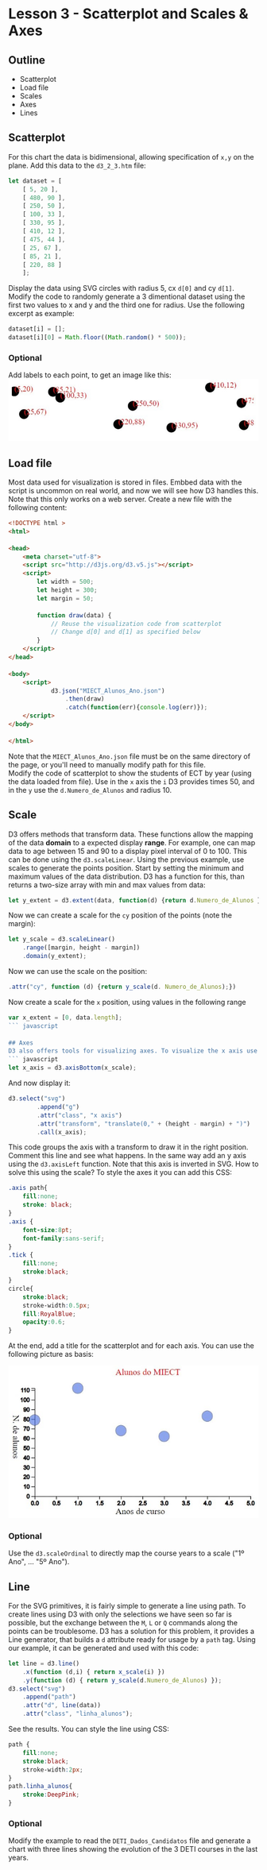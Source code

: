 
# Lesson 3 - Scatterplot and Scales & Axes

## Outline
* Scatterplot
* Load file
* Scales
* Axes
* Lines

## Scatterplot
For this chart the data is bidimensional, allowing specification of `x,y` on the plane. Add this data to the `d3_2_3.htm` file:
``` javascript
let dataset = [
    [ 5, 20 ],
    [ 480, 90 ],
    [ 250, 50 ],
    [ 100, 33 ],
    [ 330, 95 ],
    [ 410, 12 ],
    [ 475, 44 ],
    [ 25, 67 ],
    [ 85, 21 ],
    [ 220, 88 ]
    ];
```
Display the data using SVG circles with radius 5, cx `d[0]` and cy `d[1]`. Modify the code to randomly generate a 3 dimentional dataset using the first two values to x and y and the third one for radius. Use the following excerpt as example:
``` javascript
dataset[i] = [];
dataset[i][0] = Math.floor((Math.random() * 500));
```

### Optional
Add labels to each point, to get an image like this:
![Points and labels](./points_labels.jpg)

## Load file
Most data used for visualization is stored in files. Embbed data with the script is uncommon on real world, and now we will see how D3 handles this. Note that this only works on a web server. Create a new file with the following content:
``` html
<!DOCTYPE html >
<html>

<head>
    <meta charset="utf-8">
    <script src="http://d3js.org/d3.v5.js"></script>
    <script>
        let width = 500;
        let height = 300;
        let margin = 50;
        
        function draw(data) {
            // Reuse the visualization code from scatterplot
            // Change d[0] and d[1] as specified below
        }
    </script>
</head>

<body>
    <script>
            d3.json("MIECT_Alunos_Ano.json")
                .then(draw)
                .catch(function(err){console.log(err)});
    </script>
</body>

</html>
```
Note that the `MIECT_Alunos_Ano.json` file must be on the same directory of the page, or you'll need to manually modify path for this file.   
Modify the code of scatterplot to show the students of ECT by year (using the data loaded from file). Use in the `x` axis the `i` D3 provides times 50, and in the `y` use the `d.Numero_de_Alunos` and radius 10.

## Scale
D3 offers methods that transform data. These functions allow the mapping of the data __domain__ to a expected display __range__. For example, one can map data to age between 15 and 90 to a display pixel interval of 0 to 100. This can be done using the `d3.scaleLinear`.
Using the previous example, use scales to generate the points position. Start by setting the minimum and 
maximum values of the data distribution. D3 has a function for this, than returns a two-size array with min and max values from data:
``` javascript
let y_extent = d3.extent(data, function(d) {return d.Numero_de_Alunos });
```

Now we can create a scale for the `cy` position of the points (note the margin):
``` javascript
let y_scale = d3.scaleLinear()
    .range([margin, height - margin])
    .domain(y_extent);
```
Now we can use the scale on the position:
``` javascript
.attr("cy", function (d) {return y_scale(d. Numero_de_Alunos);})
```
Now create a scale for the `x` position, using values in the following range
``` javascript
var x_extent = [0, data.length];
``` javascript

## Axes
D3 also offers tools for visualizing axes. To visualize the x axis use the following code, that creates an axis with lines and labels  using a pre-defined scale:
``` javascript
let x_axis = d3.axisBottom(x_scale);
```
And now display it:
``` javascript
d3.select("svg")
        .append("g")
        .attr("class", "x axis")
        .attr("transform", "translate(0," + (height - margin) + ")")
        .call(x_axis);
```
This code groups the axis with a transform to draw it in the right position. Comment this line and see what happens. In the same way add an y axis using the `d3.axisLeft` function. Note that this axis is inverted in SVG. How to solve this using the scale?
To style the axes it you can add this CSS:
``` css
.axis path{
    fill:none;
    stroke: black;
}
.axis {
    font-size:8pt;
    font-family:sans-serif;
}
.tick {
    fill:none;
    stroke:black;
}
circle{
    stroke:black;
    stroke-width:0.5px;
    fill:RoyalBlue;
    opacity:0.6;
}
```
At the end, add a title for the scatterplot and for each axis. You can use the following picture as basis:

![Complete Scatterplot](./complete_scatterplot.jpg)

### Optional
Use the `d3.scaleOrdinal` to directly map the course years to a scale ("1º Ano", ... "5º Ano").

## Line
For the SVG primitives, it is fairly simple to generate a line using path. To create lines using D3 with only the selections we have seen so far is possible, but the exchange between the `M`, `L` or `Q` commands along the points can be troublesome. D3 has a solution for this problem, it provides a Line generator, that builds a `d` attribute ready for usage by a `path` tag. Using our example, it can be generated and used with this code:
``` javascript
let line = d3.line()
    .x(function (d,i) { return x_scale(i) })
    .y(function (d) { return y_scale(d.Numero_de_Alunos) });
d3.select("svg")
    .append("path")
    .attr("d", line(data))
    .attr("class", "linha_alunos");
```
See the results. You can style the line using CSS:
``` css
path {
    fill:none;
    stroke:black;
    stroke-width:2px;
}  
path.linha_alunos{
    stroke:DeepPink;
}
```

### Optional
Modify the example to read the `DETI_Dados_Candidatos` file and generate a chart with three lines showing the evolution of the 3 DETI courses in the last years.

